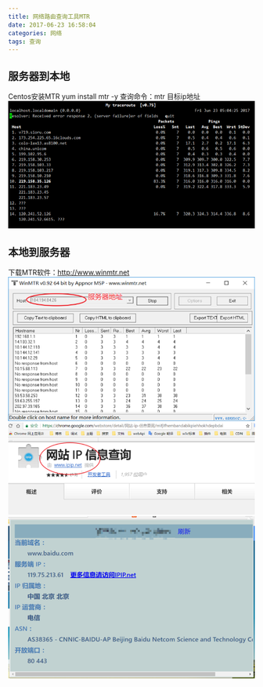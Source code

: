 ```yaml
---
title: 网络路由查询工具MTR
date: 2017-06-23 16:58:04
categories: 网络
tags: 查询
---
```

## 服务器到本地
Centos安装MTR
yum install mtr -y
查询命令：mtr 目标ip地址
<img src="/images/ip-2.png" alt="ip-2.png" />
## 本地到服务器
下载MTR软件：<http://www.winmtr.net>
<img src="/images/ip-1.png" alt="ip-1.png" />
<img src="/images/ip-3.png" alt="ip-3.png" />
<img src="/images/ip-4.png" alt="ip-4.png" />


